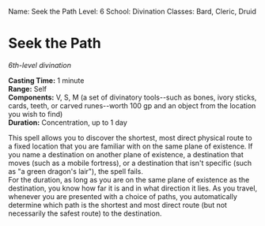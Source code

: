 Name: Seek the Path
Level: 6
School: Divination
Classes: Bard, Cleric, Druid

# Seek the Path 
_6th-level divination_ 

**Casting Time:** 1 minute    
**Range:** Self    
**Components:** V, S, M (a set of divinatory tools--such as bones, ivory sticks, cards, teeth, or carved runes--worth 100 gp and an object from the location you wish to find)    
**Duration:** Concentration, up to 1 day 

This spell allows you to discover the shortest, most direct physical route to a fixed location that you are familiar with on the same plane of existence. If you name a destination on another plane of existence, a destination that moves (such as a mobile fortress), or a destination that isn't specific (such as "a green dragon's lair"), the spell fails.    
For the duration, as long as you are on the same plane of existence as the destination, you know how far it is and in what direction it lies. As you travel, whenever you are presented with a choice of paths, you automatically determine which path is the shortest and most direct route (but not necessarily the safest route) to the destination.